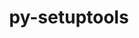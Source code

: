 ---
title: "py-setuptools"
layout: cache
categories: [package, develop-2025-05-25]
meta: {"compilers": ["none"], "num_specs": 53, "num_specs_by_stack": {"bootstrap-aarch64-darwin": 6, "bootstrap-x86_64-linux-gnu": 8, "build_systems": 1, "data-vis-sdk": 2, "developer-tools-aarch64-linux-gnu": 1, "developer-tools-darwin": 1, "developer-tools-x86_64_v3-linux-gnu": 1, "e4s": 7, "e4s-neoverse-v2": 6, "e4s-oneapi": 5, "e4s-rocm-external": 2, "hep": 2, "ml-darwin-aarch64-mps": 6, "ml-linux-aarch64-cuda": 6, "ml-linux-x86_64-cpu": 6, "ml-linux-x86_64-cuda": 6, "ml-linux-x86_64-rocm": 4, "radiuss": 4, "root": 53, "tutorial": 2}, "oss": ["centos7", "rhel8", "sequoia", "ubuntu18.04", "ubuntu20.04", "ubuntu22.04", "ubuntu24.04"], "platforms": ["darwin", "linux"], "stacks": ["bootstrap-aarch64-darwin", "bootstrap-x86_64-linux-gnu", "build_systems", "data-vis-sdk", "developer-tools-aarch64-linux-gnu", "developer-tools-darwin", "developer-tools-x86_64_v3-linux-gnu", "e4s", "e4s-neoverse-v2", "e4s-oneapi", "e4s-rocm-external", "hep", "ml-darwin-aarch64-mps", "ml-linux-aarch64-cuda", "ml-linux-x86_64-cpu", "ml-linux-x86_64-cuda", "ml-linux-x86_64-rocm", "radiuss", "root", "tutorial"], "targets": ["aarch64", "neoverse_v2", "x86_64_v3"], "versions": ["57.4.0", "59.4.0", "63.4.3", "68.0.0", "75.3.2", "76.1.0", "79.0.1"]}
spec_details: [{"compiler": "none", "hash": "2dbqartgrjs4f7gnjw7aturax75fosxj", "os": "ubuntu24.04", "platform": "linux", "size": "-", "stacks": ["ml-linux-aarch64-cuda", "root"], "target": "aarch64", "variants": ["build_system=generic"], "versions": ["79.0.1"]}, {"compiler": "none", "hash": "3hcutiju2ntngklw4dahvgyt5tdhx7pk", "os": "ubuntu22.04", "platform": "linux", "size": "-", "stacks": ["e4s-oneapi", "root"], "target": "x86_64_v3", "variants": ["build_system=generic"], "versions": ["63.4.3"]}, {"compiler": "none", "hash": "3kdqd6ryi7t3zxcawlnuv372bxpdzcdt", "os": "ubuntu22.04", "platform": "linux", "size": "-", "stacks": ["e4s-neoverse-v2", "root"], "target": "neoverse_v2", "variants": ["build_system=generic"], "versions": ["79.0.1"]}, {"compiler": "none", "hash": "4cgoexmr53bb5uugymqjvvioabqvlkl3", "os": "ubuntu24.04", "platform": "linux", "size": "-", "stacks": ["bootstrap-x86_64-linux-gnu", "root"], "target": "x86_64_v3", "variants": ["build_system=generic"], "versions": ["79.0.1"]}, {"compiler": "none", "hash": "4mupdbu7rprt7r2k2dt3fwe3yth4zdkb", "os": "ubuntu22.04", "platform": "linux", "size": "-", "stacks": ["root", "tutorial"], "target": "x86_64_v3", "variants": ["build_system=generic"], "versions": ["79.0.1"]}, {"compiler": "none", "hash": "577nnjda76x3ans6xh2wt2ckdjaskqol", "os": "sequoia", "platform": "darwin", "size": "-", "stacks": ["bootstrap-aarch64-darwin", "ml-darwin-aarch64-mps", "root"], "target": "aarch64", "variants": ["build_system=generic"], "versions": ["79.0.1"]}, {"compiler": "none", "hash": "5fv2ia46xh5uqiqkmfya4noe4uesybsu", "os": "ubuntu22.04", "platform": "linux", "size": "-", "stacks": ["hep", "root"], "target": "x86_64_v3", "variants": ["build_system=generic"], "versions": ["57.4.0"]}, {"compiler": "none", "hash": "5qgmogn5fzvatunmqryzx2dqapd36t37", "os": "ubuntu22.04", "platform": "linux", "size": "-", "stacks": ["e4s", "e4s-rocm-external", "root"], "target": "x86_64_v3", "variants": ["build_system=generic"], "versions": ["79.0.1"]}, {"compiler": "none", "hash": "5t5lxnvw6ym4jvll2uwkeyo2j7yfsd6s", "os": "ubuntu24.04", "platform": "linux", "size": "-", "stacks": ["bootstrap-x86_64-linux-gnu", "ml-linux-x86_64-cpu", "ml-linux-x86_64-cuda", "root"], "target": "x86_64_v3", "variants": ["build_system=generic"], "versions": ["79.0.1"]}, {"compiler": "none", "hash": "67gchdkedpg6qzeri6iddecvsntglns4", "os": "ubuntu22.04", "platform": "linux", "size": "-", "stacks": ["e4s-oneapi", "root"], "target": "x86_64_v3", "variants": ["build_system=generic"], "versions": ["79.0.1"]}, {"compiler": "none", "hash": "6a7aa5nj5zgpofp4o6x4kougy2fs4lpw", "os": "ubuntu24.04", "platform": "linux", "size": "-", "stacks": ["bootstrap-x86_64-linux-gnu", "ml-linux-x86_64-cpu", "ml-linux-x86_64-cuda", "ml-linux-x86_64-rocm", "root"], "target": "x86_64_v3", "variants": ["build_system=generic"], "versions": ["79.0.1"]}, {"compiler": "none", "hash": "6kgjrlrrkjtpv5xgb34v776me7fjhujx", "os": "rhel8", "platform": "linux", "size": "-", "stacks": ["developer-tools-aarch64-linux-gnu", "root"], "target": "aarch64", "variants": ["build_system=generic"], "versions": ["79.0.1"]}, {"compiler": "none", "hash": "acwvdi75tzuabeliyfnvd5365sjm3mv3", "os": "sequoia", "platform": "darwin", "size": "-", "stacks": ["ml-darwin-aarch64-mps", "root"], "target": "aarch64", "variants": ["build_system=generic"], "versions": ["63.4.3"]}, {"compiler": "none", "hash": "awvgza3i2bakwtqnjqguss6kuiwgizfi", "os": "ubuntu22.04", "platform": "linux", "size": "-", "stacks": ["e4s-neoverse-v2", "root"], "target": "neoverse_v2", "variants": ["build_system=generic"], "versions": ["79.0.1"]}, {"compiler": "none", "hash": "by7k6k6xd3utbvwfzkckd6e7ttp2rqwf", "os": "ubuntu24.04", "platform": "linux", "size": "-", "stacks": ["ml-linux-aarch64-cuda", "root"], "target": "aarch64", "variants": ["build_system=generic"], "versions": ["76.1.0"]}, {"compiler": "none", "hash": "bz3es7ohdkds4sbwu55pxj7eonuzpwis", "os": "ubuntu24.04", "platform": "linux", "size": "-", "stacks": ["ml-linux-x86_64-cpu", "ml-linux-x86_64-cuda", "root"], "target": "x86_64_v3", "variants": ["build_system=generic"], "versions": ["63.4.3"]}, {"compiler": "none", "hash": "cednkl2vqce3mae3y47ektpxuhjwr4pn", "os": "sequoia", "platform": "darwin", "size": "-", "stacks": ["ml-darwin-aarch64-mps", "root"], "target": "aarch64", "variants": ["build_system=generic"], "versions": ["76.1.0"]}, {"compiler": "none", "hash": "chqy4ayuxekzaffmksykgzpidfa3l2xt", "os": "ubuntu22.04", "platform": "linux", "size": "-", "stacks": ["e4s", "root"], "target": "x86_64_v3", "variants": ["build_system=generic"], "versions": ["76.1.0"]}, {"compiler": "none", "hash": "cs4243uvdx2g3o7lgcfgefn3isycc4ky", "os": "ubuntu22.04", "platform": "linux", "size": "-", "stacks": ["e4s-neoverse-v2", "root"], "target": "neoverse_v2", "variants": ["build_system=generic"], "versions": ["63.4.3"]}, {"compiler": "none", "hash": "cuyv2i5dtes6tkclog5pznrwypaf5ej3", "os": "ubuntu24.04", "platform": "linux", "size": "-", "stacks": ["bootstrap-x86_64-linux-gnu", "root"], "target": "x86_64_v3", "variants": ["build_system=generic"], "versions": ["59.4.0"]}, {"compiler": "none", "hash": "dx5qatjtbd7a3fc47t6n4fmlofnkeep4", "os": "ubuntu18.04", "platform": "linux", "size": "-", "stacks": ["radiuss", "root"], "target": "x86_64_v3", "variants": ["build_system=generic"], "versions": ["79.0.1"]}, {"compiler": "none", "hash": "ea6z63yrpyny5fpfk5gxuwreevvvmh3t", "os": "ubuntu22.04", "platform": "linux", "size": "-", "stacks": ["e4s-neoverse-v2", "root"], "target": "neoverse_v2", "variants": ["build_system=generic"], "versions": ["79.0.1"]}, {"compiler": "none", "hash": "ff4fru4pqcyrsg6krdhcuduw7ccfcyto", "os": "ubuntu22.04", "platform": "linux", "size": "-", "stacks": ["hep", "root"], "target": "x86_64_v3", "variants": ["build_system=generic"], "versions": ["63.4.3"]}, {"compiler": "none", "hash": "hrnptn7i3hfwrrjiowjsvqk7vrinojk4", "os": "ubuntu22.04", "platform": "linux", "size": "-", "stacks": ["e4s", "e4s-rocm-external", "root"], "target": "x86_64_v3", "variants": ["build_system=generic"], "versions": ["63.4.3"]}, {"compiler": "none", "hash": "ipckyrdhiwuyw7vmrqdzfax3jfygr7rf", "os": "ubuntu24.04", "platform": "linux", "size": "-", "stacks": ["ml-linux-aarch64-cuda", "root"], "target": "aarch64", "variants": ["build_system=generic"], "versions": ["79.0.1"]}, {"compiler": "none", "hash": "irqbuiegroebv732hpu564qdc5udozck", "os": "ubuntu18.04", "platform": "linux", "size": "-", "stacks": ["build_systems", "radiuss", "root"], "target": "x86_64_v3", "variants": ["build_system=generic"], "versions": ["79.0.1"]}, {"compiler": "none", "hash": "j4x4isltewerws5ob5krnfwhednn3axh", "os": "ubuntu20.04", "platform": "linux", "size": "-", "stacks": ["data-vis-sdk", "root"], "target": "x86_64_v3", "variants": ["build_system=generic"], "versions": ["63.4.3"]}, {"compiler": "none", "hash": "jijj4cagvjrbq5yxeeo7eq353g56z225", "os": "ubuntu24.04", "platform": "linux", "size": "-", "stacks": ["ml-linux-aarch64-cuda", "root"], "target": "aarch64", "variants": ["build_system=generic"], "versions": ["79.0.1"]}, {"compiler": "none", "hash": "jphq34vh2ox3yh23i57ryuripxyczuq7", "os": "ubuntu22.04", "platform": "linux", "size": "-", "stacks": ["e4s-neoverse-v2", "root"], "target": "neoverse_v2", "variants": ["build_system=generic"], "versions": ["59.4.0"]}, {"compiler": "none", "hash": "lgtdt5x63i45zqrlvbokkfr2atcfsqu7", "os": "sequoia", "platform": "darwin", "size": "-", "stacks": ["bootstrap-aarch64-darwin", "root"], "target": "aarch64", "variants": ["build_system=generic"], "versions": ["79.0.1"]}, {"compiler": "none", "hash": "lowzl32axdskgccesiqhqhww4os2yrk4", "os": "sequoia", "platform": "darwin", "size": "-", "stacks": ["bootstrap-aarch64-darwin", "ml-darwin-aarch64-mps", "root"], "target": "aarch64", "variants": ["build_system=generic"], "versions": ["79.0.1"]}, {"compiler": "none", "hash": "lxzyrjdv3vaddehotqkvjw5pczlc6tmr", "os": "centos7", "platform": "linux", "size": "-", "stacks": ["developer-tools-x86_64_v3-linux-gnu", "root"], "target": "x86_64_v3", "variants": ["build_system=generic"], "versions": ["79.0.1"]}, {"compiler": "none", "hash": "mg4ybkqhrfbiec6u2jjoyahvsqv4yg44", "os": "ubuntu22.04", "platform": "linux", "size": "-", "stacks": ["e4s-oneapi", "root"], "target": "x86_64_v3", "variants": ["build_system=generic"], "versions": ["79.0.1"]}, {"compiler": "none", "hash": "n5tdvrtr2l2cdtexiqfv4wexvmdocq7q", "os": "ubuntu24.04", "platform": "linux", "size": "-", "stacks": ["bootstrap-x86_64-linux-gnu", "ml-linux-x86_64-cpu", "ml-linux-x86_64-cuda", "ml-linux-x86_64-rocm", "root"], "target": "x86_64_v3", "variants": ["build_system=generic"], "versions": ["79.0.1"]}, {"compiler": "none", "hash": "nv7hfbjahdi2u65524j2pxjtikgk5zhl", "os": "ubuntu22.04", "platform": "linux", "size": "-", "stacks": ["e4s", "root"], "target": "x86_64_v3", "variants": ["build_system=generic"], "versions": ["59.4.0"]}, {"compiler": "none", "hash": "prmzoaf4kze4e2t2gg5ltj2f2ytdjtt7", "os": "ubuntu18.04", "platform": "linux", "size": "-", "stacks": ["radiuss", "root"], "target": "x86_64_v3", "variants": ["build_system=generic"], "versions": ["63.4.3"]}, {"compiler": "none", "hash": "q6gmcehiquihf6nqnuntzqssnkyywahv", "os": "ubuntu22.04", "platform": "linux", "size": "-", "stacks": ["e4s-oneapi", "root"], "target": "x86_64_v3", "variants": ["build_system=generic"], "versions": ["59.4.0"]}, {"compiler": "none", "hash": "r4untrobdqdqa7xb4q6efc6wcioqoiwr", "os": "ubuntu24.04", "platform": "linux", "size": "-", "stacks": ["bootstrap-x86_64-linux-gnu", "ml-linux-x86_64-cpu", "ml-linux-x86_64-cuda", "ml-linux-x86_64-rocm", "root"], "target": "x86_64_v3", "variants": ["build_system=generic"], "versions": ["79.0.1"]}, {"compiler": "none", "hash": "rkxy5vxdetwx3jj25cmqycpdsx33mgwk", "os": "sequoia", "platform": "darwin", "size": "-", "stacks": ["bootstrap-aarch64-darwin", "root"], "target": "aarch64", "variants": ["build_system=generic"], "versions": ["75.3.2"]}, {"compiler": "none", "hash": "swrryqtg2ojeevkwiis25lrdjm5pwdfj", "os": "ubuntu22.04", "platform": "linux", "size": "-", "stacks": ["e4s-oneapi", "root"], "target": "x86_64_v3", "variants": ["build_system=generic"], "versions": ["79.0.1"]}, {"compiler": "none", "hash": "tpizbqjfunyho5cycssmidd5tiog2y6g", "os": "ubuntu22.04", "platform": "linux", "size": "-", "stacks": ["e4s-neoverse-v2", "root"], "target": "neoverse_v2", "variants": ["build_system=generic"], "versions": ["79.0.1"]}, {"compiler": "none", "hash": "twwjukwjlc4pvhgvekc2pldovnv7hb2x", "os": "ubuntu24.04", "platform": "linux", "size": "-", "stacks": ["bootstrap-x86_64-linux-gnu", "root"], "target": "x86_64_v3", "variants": ["build_system=generic"], "versions": ["75.3.2"]}, {"compiler": "none", "hash": "txblpqeosuf3j4x4nm7o4kmkghlk3kgs", "os": "ubuntu24.04", "platform": "linux", "size": "-", "stacks": ["ml-linux-aarch64-cuda", "root"], "target": "aarch64", "variants": ["build_system=generic"], "versions": ["79.0.1"]}, {"compiler": "none", "hash": "uh74y7433nizrh5vswhhlyfzvez7mgmt", "os": "ubuntu24.04", "platform": "linux", "size": "-", "stacks": ["ml-linux-x86_64-cpu", "ml-linux-x86_64-cuda", "ml-linux-x86_64-rocm", "root"], "target": "x86_64_v3", "variants": ["build_system=generic"], "versions": ["76.1.0"]}, {"compiler": "none", "hash": "vjcbkd2g7w2utfpdwws6rtuwcidxi7on", "os": "ubuntu24.04", "platform": "linux", "size": "-", "stacks": ["ml-linux-aarch64-cuda", "root"], "target": "aarch64", "variants": ["build_system=generic"], "versions": ["63.4.3"]}, {"compiler": "none", "hash": "vqflnuhup7ulfnw7lygadf3rwupone45", "os": "ubuntu18.04", "platform": "linux", "size": "-", "stacks": ["radiuss", "root"], "target": "x86_64_v3", "variants": ["build_system=generic"], "versions": ["79.0.1"]}, {"compiler": "none", "hash": "wpxva2x5dc2wdzd6ulnfym7tkhfmngyu", "os": "sequoia", "platform": "darwin", "size": "-", "stacks": ["bootstrap-aarch64-darwin", "ml-darwin-aarch64-mps", "root"], "target": "aarch64", "variants": ["build_system=generic"], "versions": ["79.0.1"]}, {"compiler": "none", "hash": "wsufmzlvtj3n4ude2moevyxoijmb2yd3", "os": "ubuntu22.04", "platform": "linux", "size": "-", "stacks": ["e4s", "root", "tutorial"], "target": "x86_64_v3", "variants": ["build_system=generic"], "versions": ["79.0.1"]}, {"compiler": "none", "hash": "wt67lkptq4xwlklekiswtwu5wihm2567", "os": "ubuntu22.04", "platform": "linux", "size": "-", "stacks": ["e4s", "root"], "target": "x86_64_v3", "variants": ["build_system=generic"], "versions": ["79.0.1"]}, {"compiler": "none", "hash": "x6rdtcsvu2zzi66mn2vj7yqftwtvutn2", "os": "ubuntu20.04", "platform": "linux", "size": "-", "stacks": ["data-vis-sdk", "root"], "target": "x86_64_v3", "variants": ["build_system=generic"], "versions": ["79.0.1"]}, {"compiler": "none", "hash": "xi4rtml5j4ycac7ri3x7af4dmu2ubizt", "os": "ubuntu22.04", "platform": "linux", "size": "-", "stacks": ["e4s", "root"], "target": "x86_64_v3", "variants": ["build_system=generic"], "versions": ["79.0.1"]}, {"compiler": "none", "hash": "xt5xy2qad3v5mw7untcqs34shqpjesrq", "os": "sequoia", "platform": "darwin", "size": "-", "stacks": ["bootstrap-aarch64-darwin", "developer-tools-darwin", "ml-darwin-aarch64-mps", "root"], "target": "aarch64", "variants": ["build_system=generic"], "versions": ["79.0.1"]}, {"compiler": "none", "hash": "y6rljgnoevjxkumoqoi756em5fmkjkli", "os": "ubuntu24.04", "platform": "linux", "size": "-", "stacks": ["bootstrap-x86_64-linux-gnu", "root"], "target": "x86_64_v3", "variants": ["build_system=generic"], "versions": ["68.0.0"]}]
---